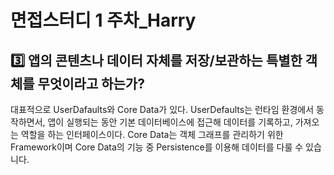 # 면접스터디 1 주차_Harry

## 3️⃣ 앱의 콘텐츠나 데이터 자체를 저장/보관하는 특별한 객체를 무엇이라고 하는가?

대표적으로 UserDafaults와 Core Data가 있다.  UserDefaults는 런타임 환경에서 동작하면서, 앱이 실행되는 동안 기본 데이터베이스에 접근해 데이터를 기록하고, 가져오는 역할을 하는 인터페이스이다. Core Data는 객체 그래프를 관리하기 위한 Framework이며 Core Data의 기능 중 Persistence를 이용해 데이터를 다룰 수 있습니다.
